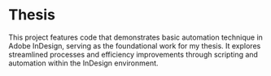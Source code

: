 # Thesis

This project features code that demonstrates basic automation technique in Adobe InDesign, serving as the foundational work for my thesis. It explores streamlined processes and efficiency improvements through scripting and automation within the InDesign environment.
